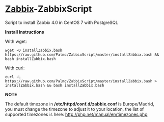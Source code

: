 # [Zabbix](https://www.zabbix.com/)-ZabbixScript

Script to install Zabbix 4.0 in CentOS 7 with PostgreSQL

**Install instructions**

With wget:
```
wget -O installZabbix.bash https://raw.github.com/Palmc/ZabbixScript/master/installZabbix.bash && bash installZabbix.bash
```
With curl:
```
curl -L https://raw.github.com/Palmc/ZabbixScript/master/installZabbix.bash > installZabbix.bash && bash installZabbix.bash
```
**NOTE**

The default timezone in **/etc/httpd/conf.d/zabbix.conf** is Europe/Madrid, you must change the timezone to adjust it to your location, the list of supported timezones is here: http://php.net/manual/en/timezones.php

